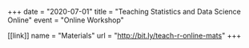 +++
date = "2020-07-01"
title = "Teaching Statistics and Data Science Online"
event = "Online Workshop"

[[link]]
name = "Materials"
url = "http://bit.ly/teach-r-online-mats"
+++
